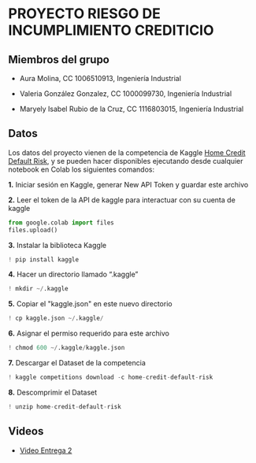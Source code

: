 # PROYECTO RIESGO DE INCUMPLIMIENTO CREDITICIO

## Miembros del grupo
- Aura Molina, CC 1006510913, Ingeniería Industrial

- Valeria González Gonzalez, CC 1000099730, Ingeniería Industrial

- Maryely Isabel Rubio de la Cruz, CC 1116803015, Ingeniería Industrial

## Datos
Los datos del proyecto vienen de la competencia de Kaggle [Home Credit Default Risk](https://www.kaggle.com/competitions/home-credit-default-risk/overview), y se pueden hacer disponibles ejecutando desde cualquier notebook en Colab los siguientes comandos:

**1.** Iniciar sesión en Kaggle, generar New API Token y guardar este archivo

**2.** Leer el token de la API de kaggle para interactuar con su cuenta de kaggle
```python
from google.colab import files
files.upload()
```
**3.** Instalar la biblioteca Kaggle
```python
! pip install kaggle
```
**4.** Hacer un directorio llamado “.kaggle”
```python
! mkdir ~/.kaggle
```
**5.** Copiar el "kaggle.json" en este nuevo directorio
```python
! cp kaggle.json ~/.kaggle/
```
**6.** Asignar el permiso requerido para este archivo
```python
! chmod 600 ~/.kaggle/kaggle.json
```
**7.** Descargar el Dataset de la competencia
```python
! kaggle competitions download -c home-credit-default-risk
```
**8.** Descomprimir el Dataset
```python
! unzip home-credit-default-risk
```
## Videos
- [Video Entrega 2](https://youtu.be/n2YW2c68oC4)
